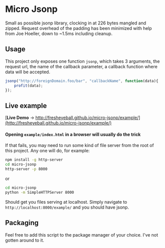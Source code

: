# Micro Jsonp

Small as possible jsonp library, clocking in at 226 bytes mangled and zipped.
Request overhead of the padding has been minimized with help from Joe Hoeller, down to ~1.5ms including cleanup.

## Usage

This project only exposes one function `jsonp`, which takes 3 arguments, the request url, the name of the callback parameter, a callback function where data will be accepted.

```javascript
jsonp("http://foreignDomain.foo/bar", "callbackName", function(data){
    profit(data);
});
```

## Live example

[**Live Demo** -> http://fresheyeball.github.io/micro-jsonp/example/](http://fresheyeball.github.io/micro-jsonp/example/)

#### Opening `example/index.html` in a browser will usually do the trick

If that fails, you may need to run some kind of file server from the root of this project. 
Any one will do, for example:

```zsh
npm install -g http-server
cd micro-jsonp
http-server -p 8000
```

or 

```zsh
cd micro-jsonp
python -m SimpleHTTPServer 8000
```

Should get you files serving at localhost. Simply navigate to `http://localhost:8000/example/` and you should have jsonp.

## Packaging

Feel free to add this script to the package manager of your choice. I've not gotten around to it.
